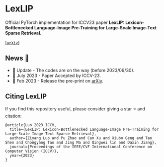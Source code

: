 # LexLIP

Official PyTorch implementation for ICCV23 paper **LexLIP: Lexicon-Bottlenecked Language-Image Pre-Training for Large-Scale Image-Text Sparse Retrieval**.

[[`arXiv`](https://arxiv.org/abs/2302.02908)]

## News :tada:
- 📣 Update - The codes are on the way (before 2023/09/30).
- 📣 July 2023 - Paper Accepted by ICCV-23.
- 📣 Feb 2023 - Release the pre-print on [arXiv](https://arxiv.org/abs/2305.04757).

## Citing LexLIP
If you find this repository useful, please consider giving a star :star: and citation:
```
@article{Luo_2023_ICCV,
  title={LexLIP: Lexicon-Bottlenecked Language-Image Pre-Training for Large-Scale Image-Text Sparse Retrieval},
  author={Ziyang Luo and Pu Zhao and Can Xu and Xiubo Geng and Tao Shen and Chongyang Tao and Jing Ma and Qingwei lin and Daxin Jiang},
  journal={Proceedings of the IEEE/CVF International Conference on Computer Vision (ICCV)},
  year={2023}
}
```
